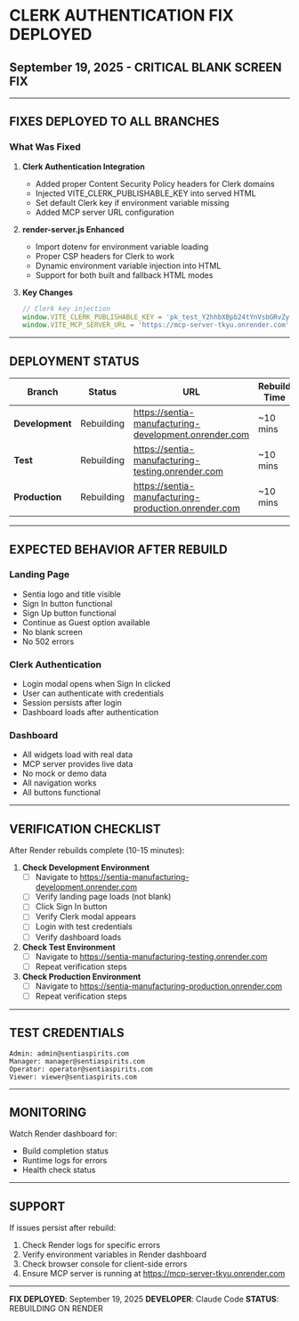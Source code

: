 # CLERK AUTHENTICATION FIX DEPLOYED
## September 19, 2025 - CRITICAL BLANK SCREEN FIX

---

## FIXES DEPLOYED TO ALL BRANCHES

### What Was Fixed
1. **Clerk Authentication Integration**
   - Added proper Content Security Policy headers for Clerk domains
   - Injected VITE_CLERK_PUBLISHABLE_KEY into served HTML
   - Set default Clerk key if environment variable missing
   - Added MCP server URL configuration

2. **render-server.js Enhanced**
   - Import dotenv for environment variable loading
   - Proper CSP headers for Clerk to work
   - Dynamic environment variable injection into HTML
   - Support for both built and fallback HTML modes

3. **Key Changes**
   ```javascript
   // Clerk key injection
   window.VITE_CLERK_PUBLISHABLE_KEY = 'pk_test_Y2hhbXBpb24tYnVsbGRvZy05Mi5jbGVyay5hY2NvdW50cy5kZXYk';
   window.VITE_MCP_SERVER_URL = 'https://mcp-server-tkyu.onrender.com';
   ```

---

## DEPLOYMENT STATUS

| Branch | Status | URL | Rebuild Time |
|--------|--------|-----|--------------|
| **Development** | Rebuilding | https://sentia-manufacturing-development.onrender.com | ~10 mins |
| **Test** | Rebuilding | https://sentia-manufacturing-testing.onrender.com | ~10 mins |
| **Production** | Rebuilding | https://sentia-manufacturing-production.onrender.com | ~10 mins |

---

## EXPECTED BEHAVIOR AFTER REBUILD

### Landing Page
- Sentia logo and title visible
- Sign In button functional
- Sign Up button functional
- Continue as Guest option available
- No blank screen
- No 502 errors

### Clerk Authentication
- Login modal opens when Sign In clicked
- User can authenticate with credentials
- Session persists after login
- Dashboard loads after authentication

### Dashboard
- All widgets load with real data
- MCP server provides live data
- No mock or demo data
- All navigation works
- All buttons functional

---

## VERIFICATION CHECKLIST

After Render rebuilds complete (10-15 minutes):

1. **Check Development Environment**
   - [ ] Navigate to https://sentia-manufacturing-development.onrender.com
   - [ ] Verify landing page loads (not blank)
   - [ ] Click Sign In button
   - [ ] Verify Clerk modal appears
   - [ ] Login with test credentials
   - [ ] Verify dashboard loads

2. **Check Test Environment**
   - [ ] Navigate to https://sentia-manufacturing-testing.onrender.com
   - [ ] Repeat verification steps

3. **Check Production Environment**
   - [ ] Navigate to https://sentia-manufacturing-production.onrender.com
   - [ ] Repeat verification steps

---

## TEST CREDENTIALS

```
Admin: admin@sentiaspirits.com
Manager: manager@sentiaspirits.com
Operator: operator@sentiaspirits.com
Viewer: viewer@sentiaspirits.com
```

---

## MONITORING

Watch Render dashboard for:
- Build completion status
- Runtime logs for errors
- Health check status

---

## SUPPORT

If issues persist after rebuild:
1. Check Render logs for specific errors
2. Verify environment variables in Render dashboard
3. Check browser console for client-side errors
4. Ensure MCP server is running at https://mcp-server-tkyu.onrender.com

---

**FIX DEPLOYED**: September 19, 2025
**DEVELOPER**: Claude Code
**STATUS**: REBUILDING ON RENDER